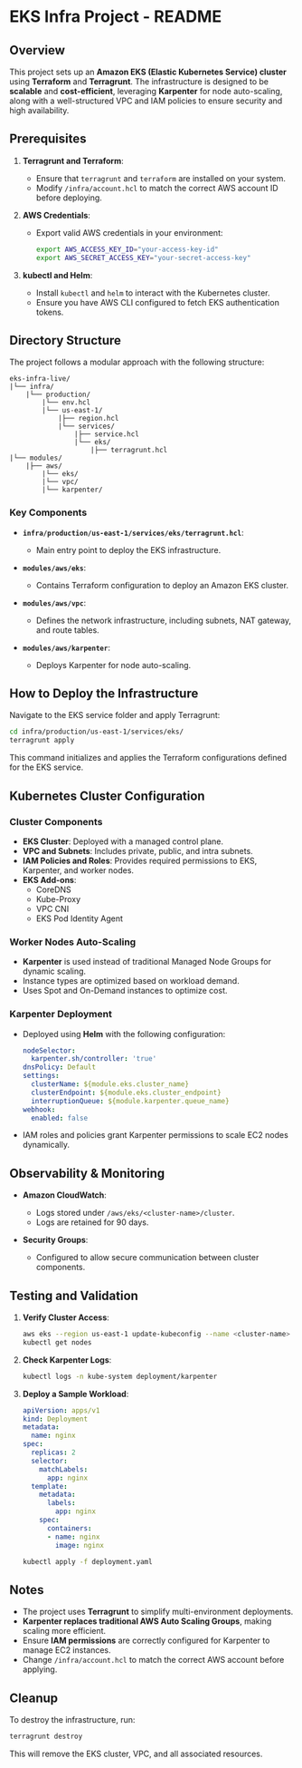 # EKS Infra Project - README

## Overview
This project sets up an **Amazon EKS (Elastic Kubernetes Service) cluster** using **Terraform** and **Terragrunt**. The infrastructure is designed to be **scalable** and **cost-efficient**, leveraging **Karpenter** for node auto-scaling, along with a well-structured VPC and IAM policies to ensure security and high availability.

## Prerequisites

1. **Terragrunt and Terraform**:
   - Ensure that `terragrunt` and `terraform` are installed on your system.
   - Modify `/infra/account.hcl` to match the correct AWS account ID before deploying.

2. **AWS Credentials**:
   - Export valid AWS credentials in your environment:
     ```bash
     export AWS_ACCESS_KEY_ID="your-access-key-id"
     export AWS_SECRET_ACCESS_KEY="your-secret-access-key"
     ```

3. **kubectl and Helm**:
   - Install `kubectl` and `helm` to interact with the Kubernetes cluster.
   - Ensure you have AWS CLI configured to fetch EKS authentication tokens.

## Directory Structure

The project follows a modular approach with the following structure:

```
eks-infra-live/
|└── infra/
    |└── production/
        |└── env.hcl
        |└── us-east-1/
            |├── region.hcl
            |└── services/
                |├── service.hcl
                |└── eks/
                    |├── terragrunt.hcl
|└── modules/
    |├── aws/
        |└── eks/
        |└── vpc/
        |└── karpenter/
```

### Key Components
- **`infra/production/us-east-1/services/eks/terragrunt.hcl`**:
  - Main entry point to deploy the EKS infrastructure.

- **`modules/aws/eks`**:
  - Contains Terraform configuration to deploy an Amazon EKS cluster.

- **`modules/aws/vpc`**:
  - Defines the network infrastructure, including subnets, NAT gateway, and route tables.

- **`modules/aws/karpenter`**:
  - Deploys Karpenter for node auto-scaling.

## How to Deploy the Infrastructure

Navigate to the EKS service folder and apply Terragrunt:

```bash
cd infra/production/us-east-1/services/eks/
terragrunt apply
```

This command initializes and applies the Terraform configurations defined for the EKS service.

## Kubernetes Cluster Configuration

### Cluster Components
- **EKS Cluster**: Deployed with a managed control plane.
- **VPC and Subnets**: Includes private, public, and intra subnets.
- **IAM Policies and Roles**: Provides required permissions to EKS, Karpenter, and worker nodes.
- **EKS Add-ons**:
  - CoreDNS
  - Kube-Proxy
  - VPC CNI
  - EKS Pod Identity Agent

### Worker Nodes Auto-Scaling
- **Karpenter** is used instead of traditional Managed Node Groups for dynamic scaling.
- Instance types are optimized based on workload demand.
- Uses Spot and On-Demand instances to optimize cost.

### Karpenter Deployment
- Deployed using **Helm** with the following configuration:
  ```yaml
  nodeSelector:
    karpenter.sh/controller: 'true'
  dnsPolicy: Default
  settings:
    clusterName: ${module.eks.cluster_name}
    clusterEndpoint: ${module.eks.cluster_endpoint}
    interruptionQueue: ${module.karpenter.queue_name}
  webhook:
    enabled: false
  ```
- IAM roles and policies grant Karpenter permissions to scale EC2 nodes dynamically.

## Observability & Monitoring

- **Amazon CloudWatch**:
  - Logs stored under `/aws/eks/<cluster-name>/cluster`.
  - Logs are retained for 90 days.

- **Security Groups**:
  - Configured to allow secure communication between cluster components.

## Testing and Validation

1. **Verify Cluster Access**:
   ```bash
   aws eks --region us-east-1 update-kubeconfig --name <cluster-name>
   kubectl get nodes
   ```

2. **Check Karpenter Logs**:
   ```bash
   kubectl logs -n kube-system deployment/karpenter
   ```

3. **Deploy a Sample Workload**:
   ```yaml
   apiVersion: apps/v1
   kind: Deployment
   metadata:
     name: nginx
   spec:
     replicas: 2
     selector:
       matchLabels:
         app: nginx
     template:
       metadata:
         labels:
           app: nginx
       spec:
         containers:
         - name: nginx
           image: nginx
   ```
   ```bash
   kubectl apply -f deployment.yaml
   ```

## Notes
- The project uses **Terragrunt** to simplify multi-environment deployments.
- **Karpenter replaces traditional AWS Auto Scaling Groups**, making scaling more efficient.
- Ensure **IAM permissions** are correctly configured for Karpenter to manage EC2 instances.
- Change `/infra/account.hcl` to match the correct AWS account before applying.

## Cleanup
To destroy the infrastructure, run:
```bash
terragrunt destroy
```
This will remove the EKS cluster, VPC, and all associated resources.

